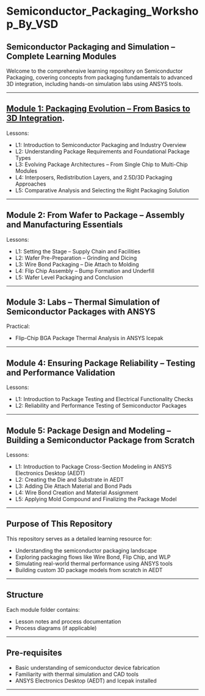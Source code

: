 # Semiconductor_Packaging_Workshop_By_VSD

## Semiconductor Packaging and Simulation – Complete Learning Modules

Welcome to the comprehensive learning repository on Semiconductor Packaging, covering concepts from packaging fundamentals to advanced 3D integration, including hands-on simulation labs using ANSYS tools.

---

## [Module 1: Packaging Evolution – From Basics to 3D Integration](https://github.com/Srujan-10/Semiconductor_Packaging_Workshop_By_VSD/tree/main/Module-1%3A%20Basics_of%20packaging).

Lessons:
- L1: Introduction to Semiconductor Packaging and Industry Overview
- L2: Understanding Package Requirements and Foundational Package Types
- L3: Evolving Package Architectures – From Single Chip to Multi-Chip Modules
- L4: Interposers, Redistribution Layers, and 2.5D/3D Packaging Approaches
- L5: Comparative Analysis and Selecting the Right Packaging Solution

---

## Module 2: From Wafer to Package – Assembly and Manufacturing Essentials

Lessons:
- L1: Setting the Stage – Supply Chain and Facilities
- L2: Wafer Pre-Preparation – Grinding and Dicing
- L3: Wire Bond Packaging – Die Attach to Molding
- L4: Flip Chip Assembly – Bump Formation and Underfill
- L5: Wafer Level Packaging and Conclusion

---

## Module 3: Labs – Thermal Simulation of Semiconductor Packages with ANSYS

Practical:
- Flip-Chip BGA Package Thermal Analysis in ANSYS Icepak

---

## Module 4: Ensuring Package Reliability – Testing and Performance Validation

Lessons:
- L1: Introduction to Package Testing and Electrical Functionality Checks
- L2: Reliability and Performance Testing of Semiconductor Packages

---

## Module 5: Package Design and Modeling – Building a Semiconductor Package from Scratch

Lessons:
- L1: Introduction to Package Cross-Section Modeling in ANSYS Electronics Desktop (AEDT)
- L2: Creating the Die and Substrate in AEDT
- L3: Adding Die Attach Material and Bond Pads
- L4: Wire Bond Creation and Material Assignment
- L5: Applying Mold Compound and Finalizing the Package Model

---

## Purpose of This Repository

This repository serves as a detailed learning resource for:
- Understanding the semiconductor packaging landscape
- Exploring packaging flows like Wire Bond, Flip Chip, and WLP
- Simulating real-world thermal performance using ANSYS tools
- Building custom 3D package models from scratch in AEDT

---

## Structure

Each module folder contains:
- Lesson notes and process documentation
- Process diagrams (if applicable)

---

## Pre-requisites

- Basic understanding of semiconductor device fabrication
- Familiarity with thermal simulation and CAD tools
- ANSYS Electronics Desktop (AEDT) and Icepak installed

---



